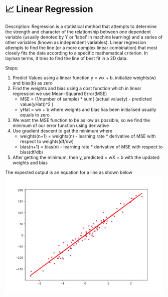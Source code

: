 # 📈 Linear Regression
Description: Regression is a statistical method that attempts to determine the strength and character of the relationship between one dependent variable (usually denoted by Y or 'label' in machine learning) and a series of other variables (known as independent variables). Linear regression attempts to find the line (or a more complex linear combination) that most closely fits the data according to a specific mathematical criterion. In layman terms, it tries to find the line of best fit in a 2D data.

Steps:

1. Predict Values using a linear function y = wx + b, initialize weights(w) and bias(b) as zero 
2. Find the weights and bias using a cost function which in linear regression we use Mean-Squared Error(MSE)
   - MSE = (1/number of sample) * sum( (actual value(y) - predicted value(yHat))^2 ) 
   - yHat = wx + b where weights and bias has been initialised usually equals to zero.
3. We want the MSE function to be as low as possible, so we find the minimum of our error function using derivative
4. Use gradient descent to get the minimum where
   - weights(n+1) = weights(n) - learning rate * derivative of MSE with respect to weights(df/dw)
   - bias(n+1) = bias(n) - learning rate * derivative of MSE with respect to bias(df/db)
5. After getting the minimum, then y_predicted = wX + b with the updated weights and bias  

The expected output is an equation for a line as shown below
![img1](https://github.com/Antonio417/Computer_Vision_and_Machine_Learning_Portfolio/blob/main/Machine%20Learning/Linear-Regression/Linear_Regression.png)
